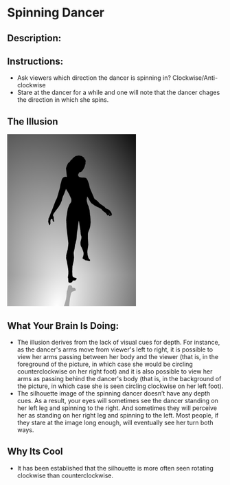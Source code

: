 # Spinning Dancer

## Description:

## Instructions: 

* Ask viewers which direction the dancer is spinning in? Clockwise/Anti-clockwise 
* Stare at the dancer for a while and one will note that the dancer chages the direction in which she spins. 




## The Illusion


![alt text](SpinningDancer.gif "Dancer")







## What Your Brain Is Doing: 

* The illusion derives from the lack of visual cues for depth. For instance, as the dancer's arms move from viewer's left to right, it is possible to view her arms passing between her body and the viewer (that is, in the foreground of the picture, in which case she would be circling counterclockwise on her right foot) and it is also possible to view her arms as passing behind the dancer's body (that is, in the background of the picture, in which case she is seen circling clockwise on her left foot).
* The silhouette image of the spinning dancer doesn’t have any depth cues. As a result, your eyes will sometimes see the dancer standing on her left leg and spinning to the right. And sometimes they will perceive her as standing on her right leg and spinning to the left. Most people, if they stare at the image long enough, will eventually see her turn both ways.



## Why Its Cool

* It has been established that the silhouette is more often seen rotating clockwise than counterclockwise.